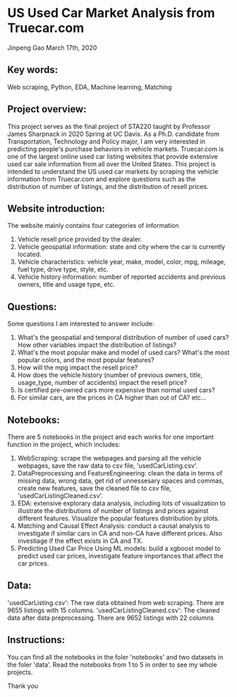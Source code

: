 # US Used Car Market Analysis from Truecar.com
Jinpeng Gao
March 17th, 2020

## Key words: 
Web scraping, Python, EDA, Machine learning, Matching

## Project overview: 
This project serves as the final project of STA220 taught by Professor James Sharpnack in 2020 Spring at UC Davis. As a Ph.D. candidate from Transportation, Technology and Policy major, I am very interested in predicting people's purchase behaviors in vehicle markets. Truecar.com is one of the largest online used car listing websites that provide extensive used car sale information from all over the United States. 
This project is intended to understand the US used car markets by scraping the vehicle information from Truecar.com and explore questions such as the distribution of number of listings, and the distribution of resell prices.

## Website introduction:
The website mainly contains four categories of information
1) Vehicle resell price provided by the dealer.
2) Vehicle geospatial information: state and city where the car is currently located.
3) Vehicle characteristics: vehicle year, make, model, color, mpg, mileage, fuel type, drive type, style, etc.
4) Vehicle history information: number of reported accidents and previous owners, title and usage type, etc.

## Questions:
Some questions I am interested to answer include:
1) What's the geospatial and temporal distribution of number of used cars? How other variables impact the distribution of listings?
2) What's the most popular make and model of used cars? What's the most popular colors, and the most popular features?
3) How will the mpg impact the resell price?
4) How does the vehicle history (number of previous owners, title, usage_type, number of accidents) impact the resell price?
5) Is certified pre-owned cars more expensive than normal used cars?
6) For similar cars, are the prices in CA higher than out of CA?
etc...

## Notebooks:
There are 5 notebooks in the project and each works for one important function in the project, which includes:
1. WebScraping: scrape the webpages and parsing all the vehicle webpages, save the raw data to csv file, 'usedCarListing.csv'.
2. DataPreprocessing and FeatureEngineering: clean the data in terms of missing data, wrong data, get rid of unnessesary spaces and commas, create new features, save the cleaned file to csv file, 'usedCarListingCleaned.csv'.
3. EDA: extensive explorary data analysis, including lots of visualization to illustrate the distributions of number of listings and prices against different features. Visualize the popular features distribution by plots.
4. Matching and Causal Effect Analysis: conduct a causal analysis to investigate if similar cars in CA and non-CA have different prices. Also investiage if the effect exists in CA and TX.
5. Predicting Used Car Price Using ML models: build a xgboost model to predict used car prices, investigate feature importances that affect the car prices.

## Data: 
'usedCarListing.csv': The raw data obtained from web scraping. There are 9655 listings with 15 columns.
'usedCarListingCleaned.csv': The cleaned data after data preprocessing. There are 9652 listings with 22 columns

## Instructions:
You can find all the notebooks in the foler 'notebooks' and two datasets in the foler 'data'. Read the notebooks from 1 to 5 in order to see my whole projects.

Thank you
